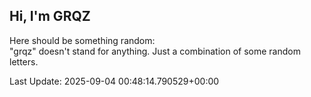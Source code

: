## Hi, I'm GRQZ
Here should be something random:  
"grqz" doesn't stand for anything. Just a combination of some random letters.


Last Update: 2025-09-04 00:48:14.790529+00:00

